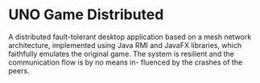 # UNO Game Distributed #

A distributed fault-tolerant desktop application based on a mesh network architecture, implemented using Java RMI and JavaFX libraries, which faithfully emulates the original game. The system is resilient and the communication flow is by no means in- fluenced by the crashes of the peers.
